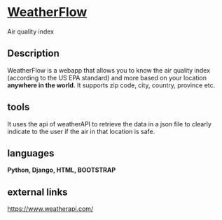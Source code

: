 # [WeatherFlow](https://aqiweatherflow.herokuapp.com/)
Air quality index

## Description
WeatherFlow is a webapp that allows you to know the air quality index (according to the US EPA standard) 
and more based on your location **anywhere in the world**. It supports zip code, city, country, province etc.


## tools
It uses the api of weatherAPI to retrieve the data in a json file to clearly indicate to the user if the air in that location is safe.


## languages
**Python, Django, HTML, BOOTSTRAP**


## external links
https://www.weatherapi.com/
